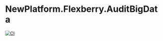 # NewPlatform.Flexberry.AuditBigData

[![CI](https://github.com/Flexberry/NewPlatform.Flexberry.AuditBigData/actions/workflows/build.yml/badge.svg)](https://github.com/Flexberry/NewPlatform.Flexberry.AuditBigData/actions/workflows/build.yml)
